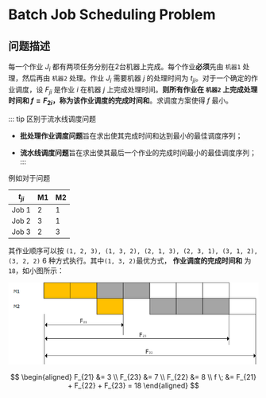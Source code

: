 # Batch Job Scheduling Problem

## 问题描述

每一个作业 $J_i$ 都有两项任务分别在2台机器上完成。每个作业**必须**先由 `机器1` 处理，然后再由 `机器2` 处理。作业 $J_i$ 需要机器 $j$ 的处理时间为 $t_{ji}$。对于一个确定的作业调度，设 $F_{ji}$ 是作业 $i$ 在机器 $j$ 上完成处理时间。**则所有作业在 `机器2` 上完成处理时间和 $f=F_{2i}$，称为该作业调度的完成时间和**。求调度方案使得 $f$ 最小。

::: tip 区别于流水线调度问题

- **批处理作业调度问题**旨在求出使其完成时间和达到最小的最佳调度序列；

- **流水线调度问题**旨在求出使其最后一个作业的完成时间最小的最佳调度序列；
:::

例如对于问题

| $t_{ji}$ | M1  | M2  |
| -------- | --- | --- |
| Job 1    | 2   | 1   |
| Job 2    | 3   | 1   |
| Job 3    | 2   | 3   |

其作业顺序可以按 `(1, 2, 3), (1, 3, 2), (2, 1, 3), (2, 3, 1), (3, 1, 2), (3, 2, 2)` 6 种方式执行。其中`(1, 3, 2)`最优方式， **作业调度的完成时间和** 为 `18`，如小图所示：

![1611912424182](./images/Batch-Job-Scheduling-Problem/1611912424182.png)

$$
\begin{aligned}
F_{21} &= 3 \\
F_{23} &= 7 \\
F_{22} &= 8 \\
f \; &= F_{21} + F_{22} + F_{23} = 18
\end{aligned}
$$
